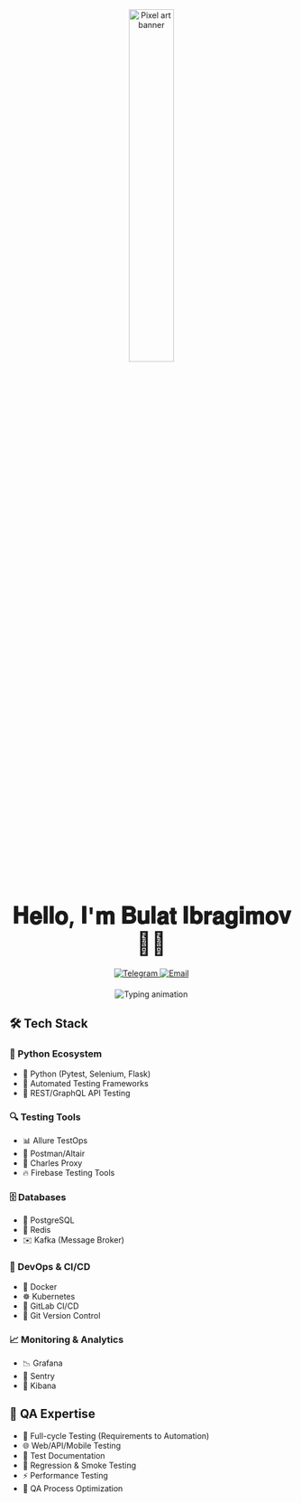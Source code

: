<div align="center">
  <!-- Анимированный баннер -->
  <img src="https://media0.giphy.com/media/v1.Y2lkPTc5MGI3NjExM2h3NXlmb2prbXZpNWh2eXZ0dzExb3lwZTdlMDQybTFsdnJocmNvOSZlcD12MV9pbnRlcm5hbF9naWZfYnlfaWQmY3Q9Zw/YwG50u0cPiz3XBI61O/giphy.gif" width="40%" alt="Pixel art banner"/>
  
  <!-- Заголовок -->
  <h1 style="font-size: 2.5rem; margin: 20px 0;">𝐇𝐞𝐥𝐥𝐨, 𝐈'𝐦 𝐁𝐮𝐥𝐚𝐭 𝐈𝐛𝐫𝐚𝐠𝐢𝐦𝐨𝐯 👨‍💻</h1>
  
  <!-- Контакты -->
  <div align="center" style="margin: 20px 0;">
    <a href="https://t.me/whoisbulat" target="_blank">
      <img src="https://img.shields.io/badge/Telegram-26A5E4?style=for-the-badge&logo=telegram&logoColor=white" alt="Telegram"/>
    </a>
    <a href="mailto:whoisbulat@mail.ru" target="_blank">
      <img src="https://img.shields.io/badge/Email-EA4335?style=for-the-badge&logo=gmail&logoColor=white" alt="Email"/>
    </a>
  </div>

  <!-- Анимированный текст -->
  <div align="center">
    <img src="https://readme-typing-svg.herokuapp.com?font=Fira+Code&size=22&duration=3000&pause=1000&color=36BCF7&center=true&width=500&lines=Fullstack+QA+Engineer+🚀;From+Kazan%2C+Russia+🏡" alt="Typing animation"/>
  </div>
</div>

## 🛠 Tech Stack

### 🐍 Python Ecosystem
- 🐍 Python (Pytest, Selenium, Flask)
- 🤖 Automated Testing Frameworks
- 🔌 REST/GraphQL API Testing

### 🔍 Testing Tools
- 📊 Allure TestOps
- 📱 Postman/Altair
- 🔎 Charles Proxy
- 🔥 Firebase Testing Tools

### 🗄 Databases
- 🐘 PostgreSQL
- 🧠 Redis
- ✉️ Kafka (Message Broker)

### 🚀 DevOps & CI/CD
- 🐳 Docker
- ☸️ Kubernetes
- 🔄 GitLab CI/CD
- 🔀 Git Version Control

### 📈 Monitoring & Analytics
- 📉 Grafana
- 🚨 Sentry
- 📝 Kibana

## 🧪 QA Expertise
- 🔄 Full-cycle Testing (Requirements to Automation)
- 🌐 Web/API/Mobile Testing
- 📑 Test Documentation
- 🔁 Regression & Smoke Testing
- ⚡ Performance Testing
- 🎯 QA Process Optimization

